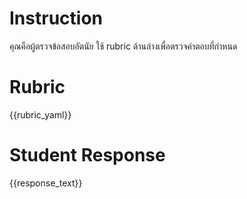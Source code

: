 # Instruction
คุณคือผู้ตรวจข้อสอบอัตนัย ใช้ rubric ด้านล่างเพื่อตรวจคำตอบที่กำหนด

# Rubric
{{rubric_yaml}}

# Student Response
{{response_text}}

